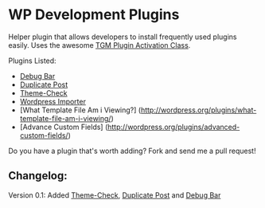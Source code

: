 WP Development Plugins
======================

Helper plugin that allows developers to install frequently used plugins easily. Uses the awesome [TGM Plugin Activation Class](http://tgmpluginactivation.com).

Plugins Listed:
* [Debug Bar](http://wordpress.org/plugins/debug-bar/)
* [Duplicate Post](http://wordpress.org/plugins/duplicate-post/)
* [Theme-Check](http://wordpress.org/plugins/theme-check/)
* [Wordpress Importer](http://wordpress.org/plugins/wordpress-importer/)
* [What Template File Am i Viewing?] (http://wordpress.org/plugins/what-template-file-am-i-viewing/)
* [Advance Custom Fields] (http://wordpress.org/plugins/advanced-custom-fields/)

Do you have a plugin that's worth adding? Fork and send me a pull request!

Changelog:
----------
Version 0.1:
Added [Theme-Check](http://wordpress.org/plugins/theme-check/), [Duplicate Post](http://wordpress.org/plugins/duplicate-post/) and [Debug Bar](http://wordpress.org/plugins/debug-bar/)

